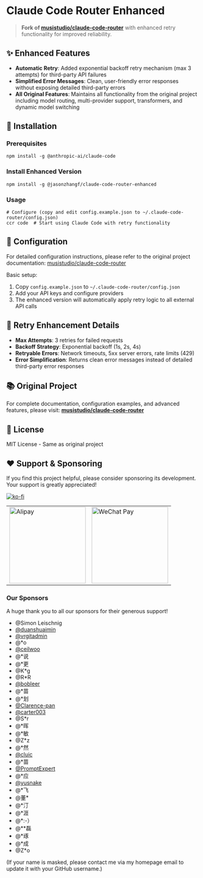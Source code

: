 # Claude Code Router Enhanced

> **Fork of [musistudio/claude-code-router](https://github.com/musistudio/claude-code-router)** with enhanced retry functionality for improved reliability.

## ✨ Enhanced Features

-   **Automatic Retry**: Added exponential backoff retry mechanism (max 3 attempts) for third-party API failures
-   **Simplified Error Messages**: Clean, user-friendly error responses without exposing detailed third-party errors
-   **All Original Features**: Maintains all functionality from the original project including model routing, multi-provider support, transformers, and dynamic model switching

## 🚀 Installation

### Prerequisites

```shell
npm install -g @anthropic-ai/claude-code
```

### Install Enhanced Version

```shell
npm install -g @jasonzhangf/claude-code-router-enhanced
```

### Usage

```shell
# Configure (copy and edit config.example.json to ~/.claude-code-router/config.json)
ccr code  # Start using Claude Code with retry functionality
```

## 🔧 Configuration

For detailed configuration instructions, please refer to the original project documentation: [musistudio/claude-code-router](https://github.com/musistudio/claude-code-router)

Basic setup:
1. Copy `config.example.json` to `~/.claude-code-router/config.json`
2. Add your API keys and configure providers
3. The enhanced version will automatically apply retry logic to all external API calls

## 🔄 Retry Enhancement Details

- **Max Attempts**: 3 retries for failed requests
- **Backoff Strategy**: Exponential backoff (1s, 2s, 4s)
- **Retryable Errors**: Network timeouts, 5xx server errors, rate limits (429)
- **Error Simplification**: Returns clean error messages instead of detailed third-party error responses

## 📚 Original Project

For complete documentation, configuration examples, and advanced features, please visit:
**[musistudio/claude-code-router](https://github.com/musistudio/claude-code-router)**

## 📝 License

MIT License - Same as original project

## ❤️ Support & Sponsoring

If you find this project helpful, please consider sponsoring its development. Your support is greatly appreciated!

[![ko-fi](https://ko-fi.com/img/githubbutton_sm.svg)](https://ko-fi.com/F1F31GN2GM)

<table>
  <tr>
    <td><img src="/blog/images/alipay.jpg" width="200" alt="Alipay" /></td>
    <td><img src="/blog/images/wechat.jpg" width="200" alt="WeChat Pay" /></td>
  </tr>
</table>

### Our Sponsors

A huge thank you to all our sponsors for their generous support!

- @Simon Leischnig
- [@duanshuaimin](https://github.com/duanshuaimin)
- [@vrgitadmin](https://github.com/vrgitadmin)
- @*o
- [@ceilwoo](https://github.com/ceilwoo)
- @*说
- @*更
- @K*g
- @R*R
- [@bobleer](https://github.com/bobleer)
- @*苗
- @*划
- [@Clarence-pan](https://github.com/Clarence-pan)
- [@carter003](https://github.com/carter003)
- @S*r
- @*晖
- @*敏
- @Z*z
- @*然
- [@cluic](https://github.com/cluic)
- @*苗
- [@PromptExpert](https://github.com/PromptExpert)
- @*应
- [@yusnake](https://github.com/yusnake)
- @*飞
- @董*
- @*汀
- @*涯
- @*:-）
- @**磊   
- @*琢
- @*成
- @Z*o

(If your name is masked, please contact me via my homepage email to update it with your GitHub username.)